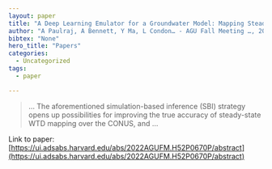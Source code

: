 ```yaml
---
layout: paper
title: "A Deep Learning Emulator for a Groundwater Model: Mapping Steady-State Water Table Depth"
author: "A Paulraj, A Bennett, Y Ma, L Condon… - AGU Fall Meeting …, 2022 - ui.adsabs.harvard.edu"
bibtex: "None"
hero_title: "Papers"
categories:
  - Uncategorized
tags:
  - paper

---
```

>… The aforementioned simulation-based inference (SBI) strategy opens up possibilities for improving the true accuracy of steady-state WTD mapping over the CONUS, and …

Link to paper: [https://ui.adsabs.harvard.edu/abs/2022AGUFM.H52P0670P/abstract](https://ui.adsabs.harvard.edu/abs/2022AGUFM.H52P0670P/abstract)



